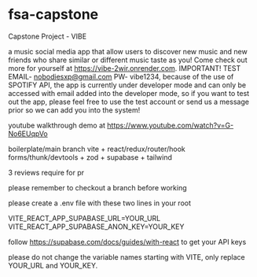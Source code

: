 # fsa-capstone

Capstone Project - VIBE

a music social media app that allow users to discover new music and new friends who share similar or different music taste as you! Come check out more for yourself at https://vibe-2wir.onrender.com. IMPORTANT! TEST EMAIL- nobodiesxp@gmail.com PW- vibe1234, because of the use of SPOTIFY API, the app is currently under developer mode and can only be accessed with email added into the developer mode, so if you want to test out the app, please feel free to use the test account or send us a message prior so we can add you into the system!

youtube walkthrough demo at https://www.youtube.com/watch?v=G-No6EUqpVo



boilerplate/main branch vite + react/redux/router/hook forms/thunk/devtools + zod + supabase + tailwind

3 reviews require for pr

please remember to checkout a branch before working

please create a .env file with these two lines in your root

VITE_REACT_APP_SUPABASE_URL=YOUR_URL
VITE_REACT_APP_SUPABASE_ANON_KEY=YOUR_KEY

follow https://supabase.com/docs/guides/with-react to get your API keys

please do not change the variable names starting with VITE, only replace YOUR_URL and YOUR_KEY.
